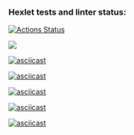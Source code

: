 ### Hexlet tests and linter status:

[![Actions Status](https://github.com/VladimirGlushchenko/frontend-project-44/workflows/hexlet-check/badge.svg)](https://github.com/VladimirGlushchenko/frontend-project-44/actions)

<a href="https://codeclimate.com/github/VladimirGlushchenko/frontend-project-44/maintainability"><img src="https://api.codeclimate.com/v1/badges/4398405bbe15bade5548/maintainability" /></a>

[![asciicast](https://asciinema.org/a/544839.svg)](https://asciinema.org/a/544839)

[![asciicast](https://asciinema.org/a/545955.svg)](https://asciinema.org/a/545955)

[![asciicast](https://asciinema.org/a/546589.svg)](https://asciinema.org/a/546589)

[![asciicast](https://asciinema.org/a/547030.svg)](https://asciinema.org/a/547030)

[![asciicast](https://asciinema.org/a/547761.svg)](https://asciinema.org/a/547761)